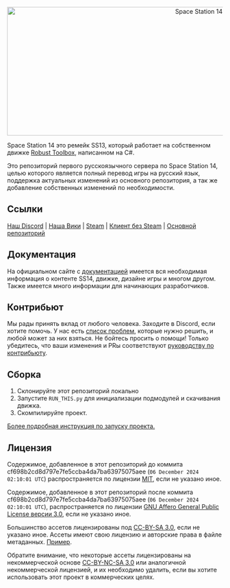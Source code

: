 <p align="center"> <img alt="Space Station 14" width="880" height="300" src="https://raw.githubusercontent.com/space-wizards/asset-dump/de329a7898bb716b9d5ba9a0cd07f38e61f1ed05/github-logo.svg" /></p>

Space Station 14 это ремейк SS13, который работает на собственном движке [Robust Toolbox](https://github.com/space-wizards/RobustToolbox), написанном на C#.

Это репозиторий первого русскоязычного сервера по Space Station 14, целью которого является полный перевод игры на русский язык, поддержка актуальных изменений из основного репозитория, а так же добавление собственных изменений по необходимости.

## Ссылки

[Наш Discord](https://discord.station14.ru) | [Наша Вики](https://wiki.station14.ru) | [Steam](https://store.steampowered.com/app/1255460/Space_Station_14/) | [Клиент без Steam](https://spacestation14.io/about/nightlies/) | [Основной репозиторий](https://github.com/space-wizards/space-station-14)

## Документация

На официальном сайте с [документацией](https://docs.spacestation14.io/) имеется вся необходимая информация о контенте SS14, движке, дизайне игры и многом другом. Также имеется много информации для начинающих разработчиков.

## Контрибьют

Мы рады принять вклад от любого человека. Заходите в Discord, если хотите помочь. У нас есть [список проблем](https://github.com/space-syndicate/space-station-14-content/issues), которые нужно решить, и любой может за них взяться. Не бойтесь просить о помощи!
Только убедитесь, что ваши изменения и PRы соответствуют [руководству по контрибьюту](https://docs.spacestation14.com/en/general-development/codebase-info/pull-request-guidelines.html).

## Сборка

1. Склонируйте этот репозиторий локально
2. Запустите `RUN_THIS.py` для инициализации подмодулей и скачивания движка.
3. Скомпилируйте проект.

[Более подробная инструкция по запуску проекта.](https://docs.spacestation14.com/en/general-development/setup.html)

## Лицензия

Содержимое, добавленное в этот репозиторий до коммита cf698b2cd8d797e7fe5ccba4da7ba63975075aee (`06 December 2024 02:10:01 UTC`) распространяется по лицензии [MIT](https://github.com/SuperGovno-studio/sqvd-14/blob/master/LICENSE.TXT), если не указано иное. 

Содержимое, добавленное в этот репозиторий после коммита cf698b2cd8d797e7fe5ccba4da7ba63975075aee (`06 December 2024 02:10:01 UTC`), распространяется по лицензии [GNU Affero General Public License версии 3.0](https://github.com/SuperGovno-studio/sqvd-14/blob/master/LICENSE-AGPLv%D0%97.TXT), если не указано иное.

Большинство ассетов лицензированы под [CC-BY-SA 3.0](https://creativecommons.org/licenses/by-sa/3.0/), если не указано иное. Ассеты имеют свою лицензию и авторские права в файле метаданных. [Пример](https://github.com/space-syndicate/space-station-14/blob/master/Resources/Textures/Objects/Tools/crowbar.rsi/meta.json).

Обратите внимание, что некоторые ассеты лицензированы на некоммерческой основе [CC-BY-NC-SA 3.0](https://creativecommons.org/licenses/by-nc-sa/3.0/) или аналогичной некоммерческой лицензией, и их необходимо удалить, если вы хотите использовать этот проект в коммерческих целях.
